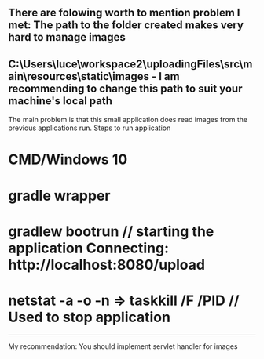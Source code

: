 There are folowing worth to mention problem I met:
The path to the folder created makes very hard to manage images 
----------------------------------------------------------------------------------------------------------------------
C:\Users\luce\workspace2\uploadingFiles\src\main\resources\static\images - I am recommending to change this path to suit your machine's local path
---------------------------------------------------------------------------------------------------------------------
The main problem is that this small application does read images from the previous applications run. 
Steps to run application
# CMD/Windows 10
# gradle wrapper
# gradlew bootrun  // starting the application Connecting: http://localhost:8080/upload
# netstat -a -o -n => taskkill /F /PID <PID>  // Used to stop application
---------------------------------------------------------------------------------------- 
My recommendation:
You should implement servlet handler for images
